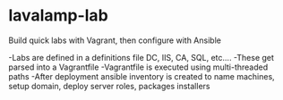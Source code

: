 # lavalamp-lab
Build quick labs with Vagrant, then configure with Ansible


-Labs are defined in a definitions file DC, IIS, CA, SQL, etc.... 
-These get parsed into a Vagrantfile
-Vagrantfile is executed using multi-threaded paths
-After deployment ansible inventory is created to name machines, setup domain, deploy server roles, packages installers